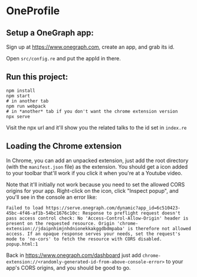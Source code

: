 # OneProfile

## Setup a OneGraph app:

Sign up at https://www.onegraph.com, create an app, and grab its id.

Open `src/config.re` and put the appId in there.

## Run this project:

```
npm install
npm start
# in another tab
npm run webpack
# in *another* tab if you don't want the chrome extension version
npx serve
```

Visit the npx url and it'll show you the related talks to the id set
in `index.re`


## Loading the Chrome extension

In Chrome, you can add an unpacked extension, just add the root
directory (with the `manifest.json` file) as the extension. You should
get a icon added to your toolbar that'll work if you click it when
you're at a Youtube video.

Note that it'll initially not work because you need to set the allowed
CORS origins for your app. Right-click on the icon, click "Inspect popup", and you'll see in the console an error like:

```
Failed to load https://serve.onegraph.com/dynamic?app_id=6c510423-45bc-4f46-af1b-54bc1676c10c: Response to preflight request doesn't pass access control check: No 'Access-Control-Allow-Origin' header is present on the requested resource. Origin 'chrome-extension://jdaipnhimjnhdnionekkakggdbdmpaba' is therefore not allowed access. If an opaque response serves your needs, set the request's mode to 'no-cors' to fetch the resource with CORS disabled.
popup.html:1 
```

Back in https://www.onegraph.com/dashboard just add
`chrome-extension://<randomly-generated-id-from-above-console-error>`
to your app's CORS origins, and you should be good to go.
